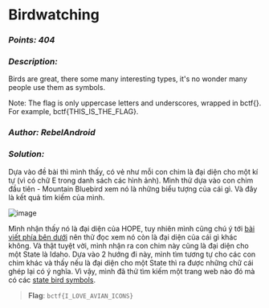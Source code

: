 
# Birdwatching

### _Points: 404_

### _Description:_

Birds are great, there some many interesting types, it's no wonder many people use them as symbols.

Note: The flag is only uppercase letters and underscores, wrapped in bctf{}. For example, bctf{THIS_IS_THE_FLAG}.

### _Author: RebelAndroid_

### _Solution:_

Dựa vào đề bài thì mình thấy, có vẻ như mỗi con chim là đại diện cho một kí tự (vì có chữ E trong danh sách các hình ảnh). Mình thử dựa vào con chim đầu tiên - Mountain Bluebird xem nó là những biểu tượng của cái gì. Và đây là kết quả tìm kiếm của mình.

![image](https://github.com/shmily-2010/CTF_Writeups/assets/112896213/13022c76-cb1d-452a-9d71-c5b650ac3f2b)

Mình nhận thấy nó là đại diện của HOPE, tuy nhiên mình cũng chú ý tới [bài viết phía bên dưới](https://idahominute.com/blog/2023/06/08/discovering-idahos-beloved-state-bird-the-mountain-bluebird/) nên thử đọc xem nó còn là đại diện của cái gì khác không. Và thật tuyệt vời, mình nhận ra con chim này cũng là đại diện cho một State là Idaho. Dựa vào 2 hướng đi này, mình tìm tương tự cho các con chim khác và thấy nếu là đại diện cho một State thì ra được những chữ cái ghép lại có ý nghĩa. Vì vậy, mình đã thử tìm kiếm một trang web nào đó mà có các [state bird symbols](https://en.wikipedia.org/wiki/List_of_U.S._state_birds). 

> **Flag**: `bctf{I_LOVE_AVIAN_ICONS}`
